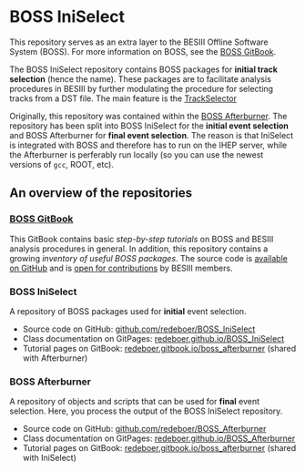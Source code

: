# BOSS IniSelect

This repository serves as an extra layer to the BESIII Offline Software System (BOSS). For more information on BOSS, see the [BOSS GitBook](https://besiii.gitbook.io/boss).

The BOSS IniSelect repository contains BOSS packages for **initial track selection** (hence the name). These packages are to facilitate analysis procedures in BESIII by further modulating the procedure for selecting tracks from a DST file. The main feature is the [TrackSelector]()

Originally, this repository was contained within the [BOSS Afterburner](https://github.com/redeboer/BOSS_Afterburner). The repository has been split into BOSS IniSelect for the **initial event selection** and BOSS Afterburner for **final event selection**. The reason is that IniSelect is integrated with BOSS and therefore has to run on the IHEP server, while the Afterburner is perferably run locally (so you can use the newest versions of `gcc`, ROOT, etc).


## An overview of the repositories

### [BOSS GitBook](https://besiii.gitbook.io/boss)

This GitBook contains basic *step-by-step tutorials* on BOSS and BESIII analysis procedures in general. In addition, this repository contains a growing *inventory of useful BOSS packages*. The source code is [available on GitHub](https://github.com/redeboer/BOSS_Gitbook) and is [open for contributions](https://besiii.gitbook.io/boss/) by BESIII members.

### BOSS IniSelect

A repository of BOSS packages used for **initial** event selection.

  * Source code on GitHub: [github.com/redeboer/BOSS_IniSelect](https://github.com/redeboer/BOSS_IniSelect)
  * Class documentation on GitPages: [redeboer.github.io/BOSS_IniSelect](https://redeboer.github.io/BOSS_IniSelect/index.html)
  * Tutorial pages on GitBook: [redeboer.gitbook.io/boss_afterburner](https://redeboer.gitbook.io/boss_afterburner/)
  (shared with Afterburner)

### BOSS Afterburner

A repository of objects and scripts that can be used for **final** event selection. Here, you process the output of the BOSS IniSelect repository.

  * Source code on GitHub: [github.com/redeboer/BOSS_Afterburner](https://github.com/redeboer/BOSS_Afterburner)
  * Class documentation on GitPages: [redeboer.github.io/BOSS_Afterburner](https://redeboer.github.io/BOSS_Afterburner/index.html)
  * Tutorial pages on GitBook: [redeboer.gitbook.io/boss_afterburner](https://redeboer.gitbook.io/boss_afterburner/)
  (shared with IniSelect)

